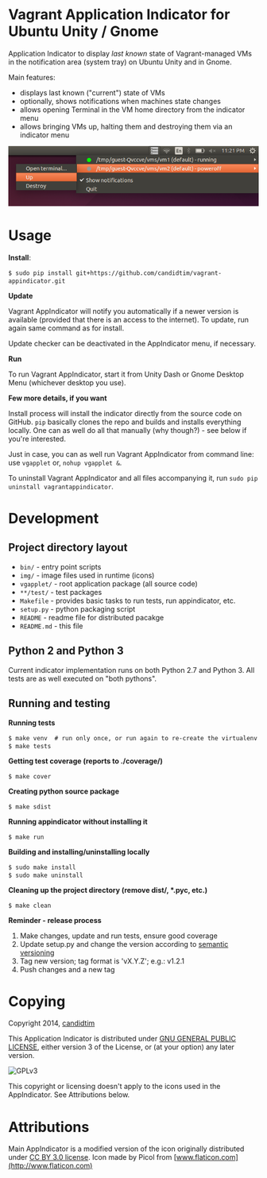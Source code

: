 # Vagrant Application Indicator for Ubuntu Unity / Gnome

Application Indicator to display *last known* state of Vagrant-managed VMs in the
notification area (system tray) on Ubuntu Unity and in Gnome.

Main features:

- displays last known ("current") state of VMs
- optionally, shows notifications when machines state changes
- allows opening Terminal in the VM home directory from the indicator menu
- allows bringing VMs up, halting them and destroying them via an indicator menu

![alt tag](https://raw.githubusercontent.com/candidtim/vagrant-appindicator/gh-pages/img/vgapplet-screenshot.png)

# Usage

**Install**:

    $ sudo pip install git+https://github.com/candidtim/vagrant-appindicator.git

**Update**

Vagrant AppIndicator will notify you automatically if a newer version is available (provided that there is an access to
the internet). To update, run again same command as for install.

Update checker can be deactivated in the AppIndicator menu, if necessary.

**Run**

To run Vagrant AppIndicator, start it from Unity Dash or Gnome Desktop Menu (whichever
desktop you use).

**Few more details, if you want**

Install process will install the indicator directly from the source code on GitHub.
`pip` basically clones the repo and builds and installs everything locally. One can as
well do all that manually (why though?) - see below if you're interested.

Just in case, you can as well run Vagrant AppIndicator from command line: use `vgapplet`
or, `nohup vgapplet &`.

To uninstall Vagrant AppIndicator and all files accompanying it, run
`sudo pip uninstall vagrantappindicator`.


# Development

## Project directory layout

- `bin/` - entry point scripts
- `img/` - image files used in runtime (icons)
- `vgapplet/` - root application package (all source code)
- `**/test/` - test packages
- `Makefile` - provides basic tasks to run tests, run appindicator, etc.
- `setup.py` - python packaging script
- `README` - readme file for distributed pacakge
- `README.md` - this file

## Python 2 and Python 3

Current indicator implementation runs on both Python 2.7 and Python 3. All
tests are as well executed on "both pythons".

## Running and testing

**Running tests**

    $ make venv  # run only once, or run again to re-create the virtualenv
    $ make tests

**Getting test coverage (reports to ./coverage/)**

    $ make cover

**Creating python source package**

    $ make sdist

**Running appindicator without installing it**

    $ make run

**Building and installing/uninstalling locally**

    $ sudo make install
    $ sudo make uninstall

**Cleaning up the project directory (remove dist/, \*.pyc, etc.)**

    $ make clean

**Reminder - release process**

1. Make changes, update and run tests, ensure good coverage
2. Update setup.py and change the version according to [semantic versioning](http://semver.org/)
3. Tag new version; tag format is 'vX.Y.Z'; e.g.: v1.2.1
4. Push changes and a new tag

# Copying

Copyright 2014, [candidtim](https://github.com/candidtim)

This Application Indicator is distributed under
[GNU GENERAL PUBLIC LICENSE](http://www.gnu.org/licenses/gpl.html),
either version 3 of the License, or (at your option) any later version.

![GPLv3](http://www.gnu.org/graphics/gplv3-88x31.png)

This copyright or licensing doesn't apply to the icons used in the AppIndicator.
See Attributions below.

# Attributions

Main AppIndicator is a modified version of the icon originally distributed under
[CC BY 3.0 license](http://creativecommons.org/licenses/by/3.0/).
Icon made by Picol from [www.flaticon.com](http://www.flaticon.com)
